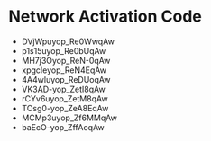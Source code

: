 # Network Activation Code
* DVjWpuyop_Re0WwqAw
* p1s15uyop_Re0bUqAw
* MH7j3Oyop_ReN-0qAw
* xpgcIeyop_ReN4EqAw
* 4A4wluyop_ReDUoqAw
* VK3AD-yop_ZetI8qAw
* rCYv6uyop_ZetM8qAw
* TOsg0-yop_ZeA8EqAw
* MCMp3uyop_Zf6MMqAw
* baEcO-yop_ZffAoqAw